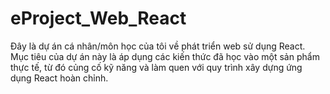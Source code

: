 # eProject_Web_React
Đây là dự án cá nhân/môn học của tôi về phát triển web sử dụng React. Mục tiêu của dự án này là áp dụng các kiến thức đã học vào một sản phẩm thực tế, từ đó củng cố kỹ năng và làm quen với quy trình xây dựng ứng dụng React hoàn chỉnh.

